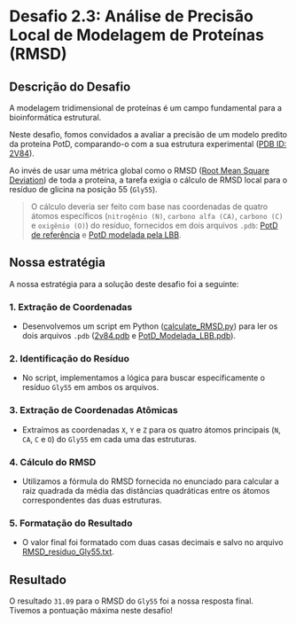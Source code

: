 # Desafio 2.3: Análise de Precisão Local de Modelagem de Proteínas (RMSD)

## Descrição do Desafio

A modelagem tridimensional de proteínas é um campo fundamental para a bioinformática estrutural.  

Neste desafio, fomos convidados a avaliar a precisão de um modelo predito da proteína PotD, comparando-o com a sua estrutura experimental ([PDB ID: 2V84](https://www.rcsb.org/structure/2V84)). 

Ao invés de usar uma métrica global como o RMSD ([Root Mean Square Deviation](https://en.wikipedia.org/wiki/Root_mean_square_deviation)) de toda a proteína, a tarefa exigia o cálculo de RMSD local para o resíduo de glicina na posição 55 (`Gly55`). 
>O cálculo deveria ser feito com base nas coordenadas de quatro átomos específicos (`nitrogênio (N)`, `carbono alfa (CA)`, `carbono (C)` e `oxigênio (O)`) do resíduo, fornecidos em dois arquivos `.pdb`: [PotD de referência](dataset/2v84.pdb) e [PotD modelada pela LBB](dataset/PotD_Modelada_LBB.pdb).

## Nossa estratégia

A nossa estratégia para a solução deste desafio foi a seguinte:

### 1. Extração de Coordenadas
* Desenvolvemos um script em Python ([calculate_RMSD.py](src/calculate_RMSD.py)) para ler os dois arquivos `.pdb` ([2v84.pdb](src/2v84.pdb) e [PotD_Modelada_LBB.pdb](src/PotD_Modelada_LBB.pdb)).

### 2. Identificação do Resíduo
* No script, implementamos a lógica para buscar especificamente o resíduo `Gly55` em ambos os arquivos.

### 3. Extração de Coordenadas Atômicas
* Extraímos as coordenadas `X`, `Y` e `Z` para os quatro átomos principais (`N`, `CA`, `C` e `O`) do `Gly55` em cada uma das estruturas.

### 4. Cálculo do RMSD
* Utilizamos a fórmula do RMSD fornecida no enunciado para calcular a raiz quadrada da média das distâncias quadráticas entre os átomos correspondentes das duas estruturas.

### 5. Formatação do Resultado
* O valor final foi formatado com duas casas decimais e salvo no arquivo [RMSD_residuo_Gly55.txt](results/RMSD_residuo_Gly55.txt).

 ## Resultado
 
 O resultado `31.09` para o RMSD do `Gly55` foi a nossa resposta final.  
 Tivemos a pontuação máxima neste desafio!
